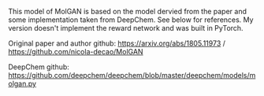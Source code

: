 This model of MolGAN is based on the model dervied from the paper and some implementation taken from DeepChem. See below for references. My version doesn't implement the reward network and was built in PyTorch.

Original paper and author github: https://arxiv.org/abs/1805.11973 / https://github.com/nicola-decao/MolGAN

DeepChem github: https://github.com/deepchem/deepchem/blob/master/deepchem/models/molgan.py
